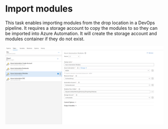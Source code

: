 # Import modules
This task enables importing modules from the drop location in a DevOps pipeline. It requires a storage account to copy the modules to so they can be imported into Azure Automation. It will create the storage account and modules container if they do not exist.

![Import modules](./media/importmodules.png)
